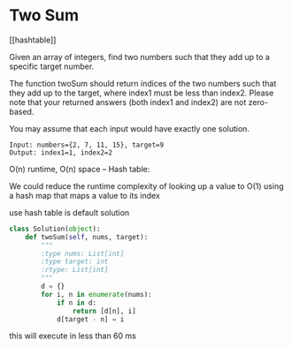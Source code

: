 # Two Sum

[[hashtable]]

Given an array of integers, find two numbers such that they add up to a specific target number.

The function twoSum should return indices of the two numbers such that they add up to the target, where index1 must be less than index2. Please note that your returned answers (both index1 and index2) are not zero-based.

You may assume that each input would have exactly one solution.

```text
Input: numbers={2, 7, 11, 15}, target=9
Output: index1=1, index2=2
```

O(n) runtime, O(n) space – Hash table:

We could reduce the runtime complexity of looking up a value to O(1) using a hash map that maps a value to its index

use hash table is default solution

```python
class Solution(object):
    def twoSum(self, nums, target):
        """
        :type nums: List[int]
        :type target: int
        :rtype: List[int]
        """
        d = {}
        for i, n in enumerate(nums):
            if n in d:
                return [d[n], i]
            d[target - n] = i

```

this will execute in less than 60 ms
